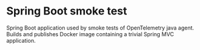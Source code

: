 # Spring Boot smoke test

Spring Boot application used by smoke tests of OpenTelemetry java agent.
Builds and publishes Docker image containing a trivial Spring MVC application.
